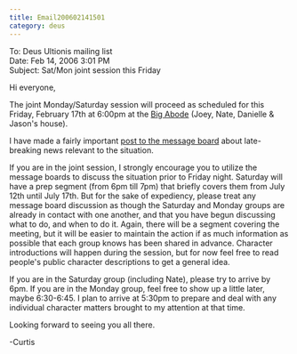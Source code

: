 ```yaml
---
title: Email200602141501
category: deus
---
```

To: Deus Ultionis mailing list
<br>Date: Feb 14, 2006 3:01 PM
<br>Subject: Sat/Mon joint session this Friday

Hi everyone,

The joint Monday/Saturday session will proceed as scheduled for this Friday, February 17th at 6:00pm at the [Big Abode](http://maps.google.com/maps?f=q&amp;hl=en&amp;q=1109+Erin+St,+Madison,+WI+53715) (Joey, Nate, Danielle &amp; Jason's house).

I have made a fairly important [post to the message board](http://www.restlesswarrior.com/cgi-bin/yabb/YaBB.cgi?board=deus;action=display;num=1139950006;start=0) about late-breaking news relevant to the situation.

If you are in the joint session, I strongly encourage you to utilize the message boards to discuss the situation prior to Friday night. Saturday will have a prep segment (from 6pm till 7pm) that briefly covers them from July 12th until July 17th. But for the sake of expediency, please treat any message board discussion as though the Saturday and Monday groups are already in contact with one another, and that you have begun discussing what to do, and when to do it. Again, there will be a segment covering the meeting, but it will be easier to maintain the action if as much information as possible that each group knows has been shared in advance. Character introductions will happen during the session, but for now feel free to read people's public character descriptions to get a general idea.

If you are in the Saturday group (including Nate), please try to arrive by 6pm. If you are in the Monday group, feel free to show up a little later, maybe 6:30-6:45. I plan to arrive at 5:30pm to prepare and deal with any individual character matters brought to my attention at that time.

Looking forward to seeing you all there.

-Curtis
